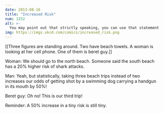 ```yaml
---
date: 2013-08-16
title: "Increased Risk"
num: 1252
alt: >-
  You may point out that strictly speaking, you can use that statement to prove that all risks are tiny--to which I reply HOLY SHIT WATCH OUT FOR THAT DOG!
img: https://imgs.xkcd.com/comics/increased_risk.png
---
```

[[Three figures are standing around. Two have beach towels. A woman is looking at her cell phone. One of them is beret guy.]]

Woman: We should go to the north beach. Someone said the south beach has a 20% higher risk of shark attacks. 

Man: Yeah, but statistically, taking three beach trips instead of two increases our odds of getting shot by a swimming dog carrying a handgun in its mouth by 50%! 

Beret guy: Oh no! This is our third trip! 

Reminder: A 50% increase in a tiny risk is still tiny. 

